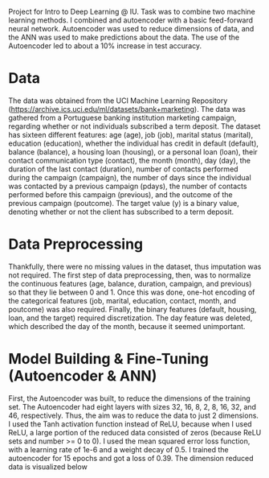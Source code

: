 Project for Intro to Deep Learning @ IU. Task was to combine two machine learning methods. I combined and autoencoder with a basic feed-forward neural network. Autoencoder was used to reduce dimensions of data, and the ANN was used to make predictions about the data. The use of the Autoencoder led to about a 10% increase in test accuracy.

# Data

The data was obtained from the UCI Machine Learning Repository (https://archive.ics.uci.edu/ml/datasets/bank+marketing). The data was gathered from a Portuguese banking institution marketing campaign, regarding whether or not individuals subscribed a term deposit. The dataset has sixteen different features: age (age), job (job), marital status (marital), education (education), whether the individual has credit in default (default), balance (balance), a housing loan (housing), or a personal loan (loan), their contact communication type (contact), the month (month), day (day), the duration of the last contact (duration), number of contacts performed during the campaign (campaign), the number of days since the individual was contacted by a previous campaign (pdays), the number of contacts performed before this campaign (previous), and the outcome of the previous campaign (poutcome). The target value (y) is a binary value, denoting whether or not the client has subscribed to a term deposit. 

# Data Preprocessing

Thankfully, there were no missing values in the dataset, thus imputation was not required. The first step of data preprocessing, then, was to normalize the continuous features (age, balance, duration, campaign, and previous) so that they lie between 0 and 1. Once this was done, one-hot encoding of the categorical features (job, marital, education, contact, month, and poutcome) was also required. Finally, the binary features (default, housing, loan, and the target) required discretization. The day feature was deleted, which described the day of the month, because it seemed unimportant. 

# Model Building & Fine-Tuning (Autoencoder & ANN)

First, the Autoencoder was built, to reduce the dimensions of the training set. The Autoencoder had eight layers with sizes 32, 16, 8, 2, 8, 16, 32, and 46, respectively. Thus, the aim was to reduce the data to just 2 dimensions. I used the Tanh activation function instead of ReLU, because when I used ReLU, a large portion of the reduced data consisted of zeros (because ReLU sets and number >= 0 to 0). I used the mean squared error loss function, with a learning rate of 1e-6 and a weight decay of 0.5. I trained the autoencoder for 15 epochs and got a loss of 0.39. The dimension reduced data is visualized below
